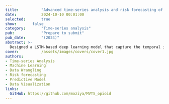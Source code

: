 ```yaml
---
title:          "Advanced time-series analysis and risk forecasting of opioid relapse using predictive modeling"
date:           2024-10-10 00:01:00
selected:       true
show:		false
category:       "Time-series analysis"
pub:            "Prepare to submit"
pub_date:       "(2024)"
abstract: >-
  Designed a LSTM-based deep learning model that capture the temporal information from historical records of multiple drug usage (multivariate time-series) in urine drug screening (UDS) and forecast the dynamic risk scores for the near future depending on the following treatment and patient behaviors, supporting proactive clinical decision-making processes.
cover:          /assets/images/covers/cover1.jpg
authors:
- Time-series Analysis
- Machine Learning
- Data Wrangling
- Risk forecasting
- Predictive Model
- Data Visualization
links:
  GitHub: https://github.com/moziya/MVTS_opioid
---
```

